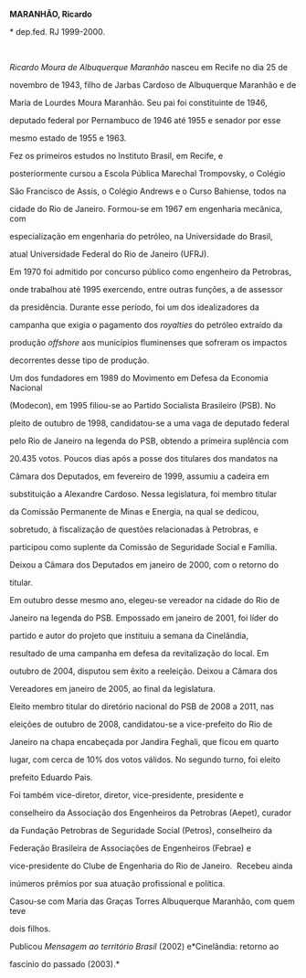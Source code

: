 **MARANHÃO, Ricardo**



\* dep.fed. RJ 1999-2000.



 



*Ricardo Moura de Albuquerque Maranhão* nasceu em Recife no dia 25 de

novembro de 1943, filho de Jarbas Cardoso de Albuquerque Maranhão e de

Maria de Lourdes Moura Maranhão. Seu pai foi constituinte de 1946,

deputado federal por Pernambuco de 1946 até 1955 e senador por esse

mesmo estado de 1955 e 1963.



Fez os primeiros estudos no Instituto Brasil, em Recife, e

posteriormente cursou a Escola Pública Marechal Trompovsky, o Colégio

São Francisco de Assis, o Colégio Andrews e o Curso Bahiense, todos na

cidade do Rio de Janeiro. Formou-se em 1967 em engenharia mecânica, com

especialização em engenharia do petróleo, na Universidade do Brasil,

atual Universidade Federal do Rio de Janeiro (UFRJ).



Em 1970 foi admitido por concurso público como engenheiro da Petrobras,

onde trabalhou até 1995 exercendo, entre outras funções, a de assessor

da presidência. Durante esse período, foi um dos idealizadores da

campanha que exigia o pagamento dos *royalties* do petróleo extraído da

produção *offshore* aos municípios fluminenses que sofreram os impactos

decorrentes desse tipo de produção.



Um dos fundadores em 1989 do Movimento em Defesa da Economia Nacional

(Modecon), em 1995 filiou-se ao Partido Socialista Brasileiro (PSB). No

pleito de outubro de 1998, candidatou-se a uma vaga de deputado federal

pelo Rio de Janeiro na legenda do PSB, obtendo a primeira suplência com

20.435 votos. Poucos dias após a posse dos titulares dos mandatos na

Câmara dos Deputados, em fevereiro de 1999, assumiu a cadeira em

substituição a Alexandre Cardoso. Nessa legislatura, foi membro titular

da Comissão Permanente de Minas e Energia, na qual se dedicou,

sobretudo, à fiscalização de questões relacionadas à Petrobras, e

participou como suplente da Comissão de Seguridade Social e Família.

Deixou a Câmara dos Deputados em janeiro de 2000, com o retorno do

titular.



Em outubro desse mesmo ano, elegeu-se vereador na cidade do Rio de

Janeiro na legenda do PSB. Empossado em janeiro de 2001, foi líder do

partido e autor do projeto que instituiu a semana da Cinelândia,

resultado de uma campanha em defesa da revitalização do local. Em

outubro de 2004, disputou sem êxito a reeleição. Deixou a Câmara dos

Vereadores em janeiro de 2005, ao final da legislatura.



Eleito membro titular do diretório nacional do PSB de 2008 a 2011, nas

eleições de outubro de 2008, candidatou-se a vice-prefeito do Rio de

Janeiro na chapa encabeçada por Jandira Feghali, que ficou em quarto

lugar, com cerca de 10% dos votos válidos. No segundo turno, foi eleito

prefeito Eduardo Pais.



Foi também vice-diretor, diretor, vice-presidente, presidente e

conselheiro da Associação dos Engenheiros da Petrobras (Aepet), curador

da Fundação Petrobras de Seguridade Social (Petros), conselheiro da

Federação Brasileira de Associações de Engenheiros (Febrae) e

vice-presidente do Clube de Engenharia do Rio de Janeiro.  Recebeu ainda

inúmeros prêmios por sua atuação profissional e política.



Casou-se com Maria das Graças Torres Albuquerque Maranhão, com quem teve

dois filhos.



Publicou *Mensagem ao território Brasil* (2002) e*Cinelândia: retorno ao

fascínio do passado (2003).*



 



